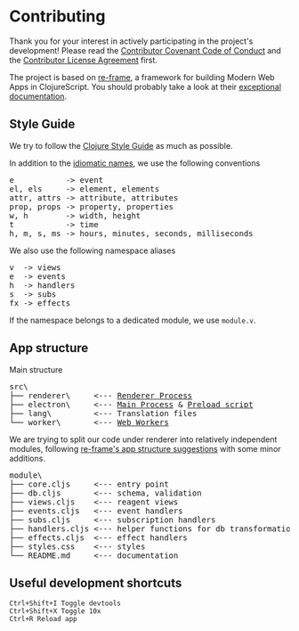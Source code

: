 # Contributing

Thank you for your interest in actively participating in the project's development!
Please read the [Contributor Covenant Code of Conduct](https://github.com/repath-project/repath-studio/blob/main/CODE_OF_CONDUCT.md)
and the [Contributor License Agreement](cla.md) first.

The project is based on [re-frame](https://github.com/day8/re-frame/),
a framework for building Modern Web Apps in ClojureScript.
You should probably take a look at their [exceptional documentation](https://day8.github.io/re-frame/re-frame/).

## Style Guide

We try to follow the [Clojure Style Guide](https://guide.clojure.style/) as much as possible.

In addition to the [idiomatic names](https://guide.clojure.style/#idiomatic-names),
we use the following conventions

<pre>
e           -> event
el, els     -> element, elements
attr, attrs -> attribute, attributes
prop, props -> property, properties
w, h        -> width, height
t           -> time
h, m, s, ms -> hours, minutes, seconds, milliseconds
</pre>

We also use the following namespace aliases
<pre>
v  -> views
e  -> events
h  -> handlers
s  -> subs
fx -> effects
</pre>

If the namespace belongs to a dedicated module, we use `module.v`.

## App structure

Main structure
<pre>
src\
├── renderer\     <--- <a href ="https://www.electronjs.org/docs/latest/tutorial/process-model#the-renderer-process">Renderer Process</a>
├── electron\     <--- <a href ="https://www.electronjs.org/docs/latest/tutorial/process-model#the-main-process">Main Process</a> & <a href="https://www.electronjs.org/docs/latest/tutorial/process-model#preload-scripts">Preload script</a>
├── lang\         <--- Translation files
└── worker\       <--- <a href ="https://developer.mozilla.org/en-US/docs/Web/API/Web_Workers_API">Web Workers</a>
</pre>

We are trying to split our code under renderer into relatively independent modules,
following [re-frame's app structure suggestions](https://day8.github.io/re-frame/App-Structure/)
with some minor additions.

<pre>
module\
├── core.cljs     <--- entry point
├── db.cljs       <--- schema, validation
├── views.cljs    <--- reagent views
├── events.cljs   <--- event handlers
├── subs.cljs     <--- subscription handlers
├── handlers.cljs <--- helper functions for db transformations
├── effects.cljs  <--- effect handlers
├── styles.css    <--- styles
└── README.md     <--- documentation
</pre>

## Useful development shortcuts

```
Ctrl+Shift+I Toggle devtools
Ctrl+Shift+X Toggle 10x
Ctrl+R Reload app
```
